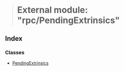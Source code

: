 > # External module: "rpc/PendingExtrinsics"

## Index

### Classes

* [PendingExtrinsics](../classes/_rpc_pendingextrinsics_.pendingextrinsics.md)